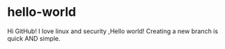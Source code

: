 # hello-world
Hi GitHub!
I love linux and security ,Hello world!
Creating a new branch is quick AND simple.
